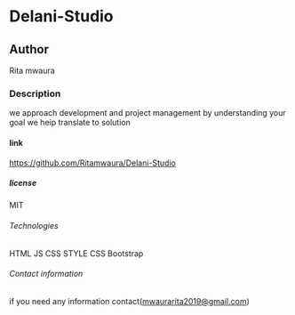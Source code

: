# Delani-Studio
## Author
Rita mwaura
### Description
we approach development and project management by understanding your goal we heip translate to solution
#### link
https://github.com/Ritamwaura/Delani-Studio
##### license 
MIT
###### Technologies
HTML 
JS
CSS
STYLE CSS
Bootstrap
###### Contact information
if you need any information contact(mwaurarita2019@gmail.com) 